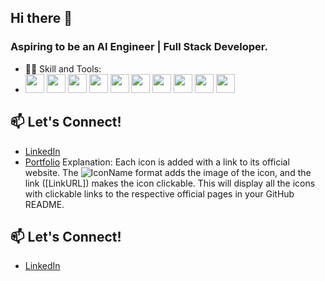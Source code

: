 ## Hi there 👋

### Aspiring to be an AI Engineer | Full Stack Developer. 

- 🧑‍💻 Skill and Tools:  
- <a href="https://github.com/motdotla/dotenv"><img src="https://img.shields.io/badge/Environment-%23000.svg?logo=dotenv" width="30" /></a> 
  <a href="https://www.arduino.cc/"><img src="https://img.shields.io/badge/Arduino-%23A6E200.svg?logo=arduino" width="30" /></a> 
  <a href="https://matplotlib.org/"><img src="https://img.shields.io/badge/Matplotlib-%23#0A3C4E.svg?logo=matplotlib" width="30" /></a> 
  <a href="https://pytorch.org/"><img src="https://img.shields.io/badge/PyTorch-%23EE4C2C.svg?logo=pytorch" width="30" /></a> 
  <a href="https://www.tensorflow.org/"><img src="https://img.shields.io/badge/TensorFlow-%23FF6F00.svg?logo=tensorflow" width="30" /></a> 
  <a href="https://www.typescriptlang.org/"><img src="https://img.shields.io/badge/TypeScript-%232B2B2B.svg?logo=typescript" width="30" /></a> 
  <a href="https://flask.palletsprojects.com/"><img src="https://img.shields.io/badge/Flask-%23252E42.svg?logo=flask" width="30" /></a> 
  <a href="https://jupyter.org/"><img src="https://img.shields.io/badge/Jupyter-%23F37626.svg?logo=jupyter" width="30" /></a> 
  <a href="https://git-scm.com/"><img src="https://img.shields.io/badge/Git-%23F05032.svg?logo=git" width="30" /></a> 
  <a href="https://scikit-learn.org/"><img src="https://img.shields.io/badge/Scikit%2Dlearn-%23F7931E.svg?logo=scikit-learn" width="30" /></a>



## 📫 Let's Connect!
- [LinkedIn](https://linkedin.com/in/your-profile)
- [Portfolio](https://your-portfolio.com)
Explanation:
Each icon is added with a link to its official website.
The ![IconName](URL) format adds the image of the icon, and the link ([LinkURL]) makes the icon clickable.
This will display all the icons with clickable links to the respective official pages in your GitHub README.

## 📫 Let's Connect!
- [LinkedIn](https://linkedin.com/in/aarontayhanyen)




